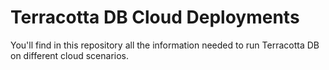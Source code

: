 Terracotta DB Cloud Deployments
===============================

You'll find in this repository all the information needed to run Terracotta DB on different cloud scenarios.
